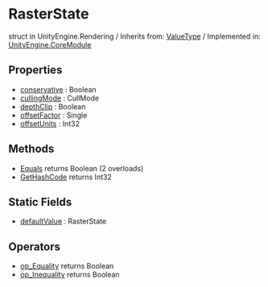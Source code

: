 # RasterState
struct in UnityEngine.Rendering
 / Inherits from: <a href="https://docs.unity3d.com/6000.2/Documentation/ScriptReference/ValueType.html">ValueType</a> / Implemented in: <a href="https://docs.unity3d.com/6000.2/Documentation/ScriptReference/UnityEngine.CoreModule.html">UnityEngine.CoreModule</a>

## Properties
- <a href="https://docs.unity3d.com/6000.2/Documentation/ScriptReference/RasterState-conservative.html">conservative</a> : Boolean
- <a href="https://docs.unity3d.com/6000.2/Documentation/ScriptReference/RasterState-cullingMode.html">cullingMode</a> : CullMode
- <a href="https://docs.unity3d.com/6000.2/Documentation/ScriptReference/RasterState-depthClip.html">depthClip</a> : Boolean
- <a href="https://docs.unity3d.com/6000.2/Documentation/ScriptReference/RasterState-offsetFactor.html">offsetFactor</a> : Single
- <a href="https://docs.unity3d.com/6000.2/Documentation/ScriptReference/RasterState-offsetUnits.html">offsetUnits</a> : Int32

## Methods
- <a href="https://docs.unity3d.com/6000.2/Documentation/ScriptReference/RasterState.Equals.html">Equals</a> returns Boolean (2 overloads)
- <a href="https://docs.unity3d.com/6000.2/Documentation/ScriptReference/RasterState.GetHashCode.html">GetHashCode</a> returns Int32

## Static Fields
- <a href="https://docs.unity3d.com/6000.2/Documentation/ScriptReference/RasterState-defaultValue.html">defaultValue</a> : RasterState

## Operators
- <a href="https://docs.unity3d.com/6000.2/Documentation/ScriptReference/RasterState.op_Equality.html">op_Equality</a> returns Boolean
- <a href="https://docs.unity3d.com/6000.2/Documentation/ScriptReference/RasterState.op_Inequality.html">op_Inequality</a> returns Boolean
